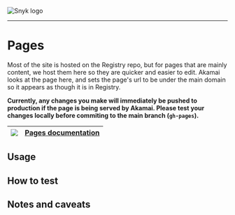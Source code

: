 ![Snyk logo](https://snyk.io/style/asset/logo/snyk-print.svg)

***

# Pages

Most of the site is hosted on the Registry repo, but for pages that are mainly content, we host them here so they are quicker and easier to edit. Akamai looks at the page here, and sets the page's url to be under the main domain so it appears as though it is in Registry.

**Currently, any changes you make will immediately be pushed to production if the page is being served by Akamai. Please test your changes locally before commiting to the main branch (`gh-pages`).**

| [![](https://github.com/Snyk/general/blob/master/assets/internal-icons/manual.png?raw=true)](https://github.com/Snyk/pages/wiki) | [Pages documentation](https://github.com/Snyk/pages/wiki) |
| ------------- | ------------- |

## Usage

## How to test

## Notes and caveats
